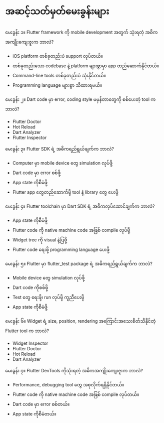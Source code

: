 # အဆင့်သတ်မှတ်မေးခွန်းများ

မေးခွန်း ၁။ Flutter framework ကို mobile development အတွက် သုံးရတဲ့ အဓိကအကျိုးကျေးဇူးက ဘာလဲ?
- iOS platform တစ်ခုတည်းပဲ support လုပ်တယ်။
- တစ်ခုတည်းသော codebase နဲ့ platform များစွာမှာ app တည်ဆောက်နိုင်တယ်။
- Command-line tools တစ်ခုတည်းပဲ သုံးနိုင်တယ်။
- Programming language များစွာ သိထားရမယ်။

မေးခွန်း ၂။ Dart code မှာ error, coding style မမှန်တာတွေကို စစ်ပေးတဲ့ tool က ဘာလဲ?
- Flutter Doctor
- Hot Reload
- Dart Analyzer
- Flutter Inspector

မေးခွန်း ၃။ Flutter SDK ရဲ့ အဓိကရည်ရွယ်ချက်က ဘာလဲ?
- Computer မှာ mobile device တွေ simulation လုပ်ဖို့
- Dart code မှာ error စစ်ဖို့
- App state ကိုစီမံဖို့
- Flutter app တွေတည်ဆောက်ဖို့ tool နဲ့ library တွေ ပေးဖို့

မေးခွန်း ၄။ Flutter toolchain မှာ Dart SDK ရဲ့ အဓိကလုပ်ဆောင်ချက်က ဘာလဲ?
- App state ကိုစီမံဖို့
- Flutter code ကို native machine code အဖြစ် compile လုပ်ဖို့
- Widget tree ကို visual နဲ့ပြဖို့
- Flutter code ရေးဖို့ programming language ပေးဖို့

မေးခွန်း ၅။ Flutter မှာ flutter_test package ရဲ့ အဓိကရည်ရွယ်ချက်က ဘာလဲ?
- Mobile device တွေ simulation လုပ်ဖို့
- Dart code ကိုစစ်ဖို့
- Test တွေ ရေးဖို့၊ run လုပ်ဖို့ ကူညီပေးဖို့
- App state ကိုစီမံဖို့

မေးခွန်း ၆။ Widget ရဲ့ size, position, rendering အကြောင်းအသေးစိတ်သိနိုင်တဲ့ Flutter tool က ဘာလဲ?
- Widget Inspector
- Flutter Doctor
- Hot Reload
- Dart Analyzer

မေးခွန်း ၇။ Flutter DevTools ကိုသုံးရတဲ့ အဓိကအကျိုးကျေးဇူးက ဘာလဲ?
- Performance, debugging tool တွေ အစုလိုက်ရရှိနိုင်တယ်။
- Flutter code ကို native machine code အဖြစ် compile လုပ်တယ်။
- Dart code မှာ error စစ်တယ်။
- App state ကိုစီမံတယ်။

